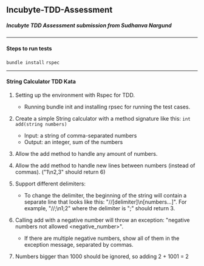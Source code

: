 ## Incubyte-TDD-Assessment
##### Incubyte TDD Assessment submission from Sudhanva Nargund
---

#### Steps to run tests

`bundle install`
`rspec`

---
#### String Calculator TDD Kata

1. Setting up the environment with Rspec for TDD.
    - Running bundle init and installing rpsec for running the test cases.

2. Create a simple String calculator with a method signature like this:
`int add(string numbers)`
    - Input: a string of comma-separated numbers
    - Output: an integer, sum of the numbers

3. Allow the add method to handle any amount of numbers.

4. Allow the add method to handle new lines between numbers (instead of commas). ("1\n2,3" should return 6)

5. Support different delimiters:
    - To change the delimiter, the beginning of the string will contain a separate line that looks like this: "//[delimiter]\n[numbers…]". For example, "//;\n1;2" where the delimiter is ";" should return 3.

6. Calling add with a negative number will throw an exception: "negative numbers not allowed <negative_number>".
    - If there are multiple negative numbers, show all of them in the exception message, separated by commas.

7. Numbers bigger than 1000 should be ignored, so adding 2 + 1001 = 2